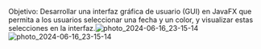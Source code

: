 Objetivo: Desarrollar una interfaz gráfica de usuario (GUI) en JavaFX que permita a los usuarios seleccionar una fecha y un color, y visualizar estas selecciones en la interfaz.![photo_2024-06-16_23-15-14](https://github.com/danilomdza/Controles-DatePicker-y-ColorPicker/assets/162849123/39ae165b-571e-475b-a262-345aa590a634)
![photo_2024-06-16_23-15-14](https://github.com/danilomdza/Controles-DatePicker-y-ColorPicker/assets/162849123/554c9355-b3e4-4d23-bca2-360f8306bc3b)
